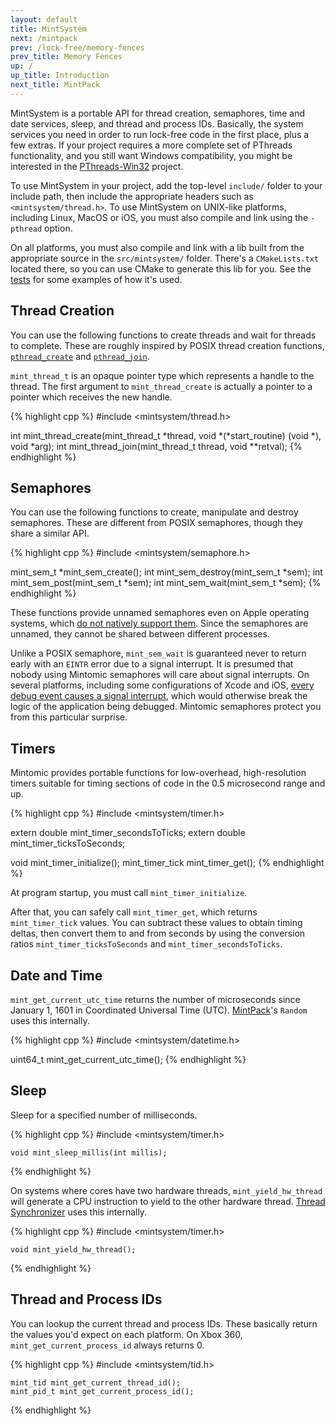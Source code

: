 ```yaml
---
layout: default
title: MintSystem
next: /mintpack
prev: /lock-free/memory-fences
prev_title: Memory Fences
up: /
up_title: Introduction
next_title: MintPack
---
```


MintSystem is a portable API for thread creation, semaphores, time and date services, sleep, and thread and process IDs. Basically, the system services you need in order to run lock-free code in the first place, plus a few extras. If your project requires a more complete set of PThreads functionality, and you still want Windows compatibility, you might be interested in the [PThreads-Win32](http://sourceware.org/pthreads-win32/) project.

To use MintSystem in your project, add the top-level `include/` folder to your include path, then include the appropriate headers such as `<mintsystem/thread.h>`. To use MintSystem on UNIX-like platforms, including Linux, MacOS or iOS, you must also compile and link using the `-pthread` option.

On all platforms, you must also compile and link with a lib built from the appropriate source in the `src/mintsystem/` folder. There's a `CMakeLists.txt` located there, so you can use CMake to generate this lib for you. See the [tests](/tests) for some examples of how it's used.

## Thread Creation

You can use the following functions to create threads and wait for threads to complete. These are roughly inspired by POSIX thread creation functions, [`pthread_create`](http://www.kernel.org/doc/man-pages/online/pages/man3/pthread_create.3.html) and [`pthread_join`](http://www.kernel.org/doc/man-pages/online/pages/man3/pthread_join.3.html).

`mint_thread_t` is an opaque pointer type which represents a handle to the thread. The first argument to `mint_thread_create` is actually a pointer to a pointer which receives the new handle.

{% highlight cpp %}
#include <mintsystem/thread.h>

int mint_thread_create(mint_thread_t *thread, void *(*start_routine) (void *), void *arg);
int mint_thread_join(mint_thread_t thread, void **retval);
{% endhighlight %}

## Semaphores

You can use the following functions to create, manipulate and destroy semaphores. These are different from POSIX semaphores, though they share a similar API.

{% highlight cpp %}
#include <mintsystem/semaphore.h>

mint_sem_t *mint_sem_create();
int mint_sem_destroy(mint_sem_t *sem);
int mint_sem_post(mint_sem_t *sem);
int mint_sem_wait(mint_sem_t *sem);
{% endhighlight %}

These functions provide unnamed semaphores even on Apple operating systems, which [do not natively support them](http://www.cocos2d-x.org/boards/6/topics/10583). Since the semaphores are unnamed, they cannot be shared between different processes.

Unlike a POSIX semaphore, `mint_sem_wait` is guaranteed never to return early with an `EINTR` error due to a signal interrupt. It is presumed that nobody using Mintomic semaphores will care about signal interrupts. On several platforms, including some configurations of Xcode and iOS, [every debug event causes a signal interrupt](http://stackoverflow.com/questions/2013181/gdb-causes-sem-wait-to-fail-with-eintr-error), which would otherwise break the logic of the application being debugged. Mintomic semaphores protect you from this particular surprise.

## Timers

Mintomic provides portable functions for low-overhead, high-resolution timers suitable for timing sections of code in the 0.5 microsecond range and up.

{% highlight cpp %}
#include <mintsystem/timer.h>

extern double mint_timer_secondsToTicks;
extern double mint_timer_ticksToSeconds;

void mint_timer_initialize();
mint_timer_tick mint_timer_get();
{% endhighlight %}

At program startup, you must call `mint_timer_initialize`.

After that, you can safely call `mint_timer_get`, which returns `mint_timer_tick` values. You can subtract these values to obtain timing deltas, then convert them to and from seconds by using the conversion ratios `mint_timer_ticksToSeconds` and `mint_timer_secondsToTicks`.

## Date and Time

`mint_get_current_utc_time` returns the number of microseconds since January 1, 1601 in Coordinated Universal Time (UTC). [MintPack](/mintpack)'s `Random` uses this internally.

{% highlight cpp %}
#include <mintsystem/datetime.h>

uint64_t mint_get_current_utc_time();
{% endhighlight %}

## Sleep

Sleep for a specified number of milliseconds.

{% highlight cpp %}
    #include <mintsystem/timer.h>

    void mint_sleep_millis(int millis);
{% endhighlight %}

On systems where cores have two hardware threads, `mint_yield_hw_thread` will generate a CPU instruction to yield to the other hardware thread. [Thread Synchronizer](/mintpack) uses this internally.

{% highlight cpp %}
    #include <mintsystem/timer.h>

    void mint_yield_hw_thread();
{% endhighlight %}

## Thread and Process IDs

You can lookup the current thread and process IDs. These basically return the values you'd expect on each platform. On Xbox 360, `mint_get_current_process_id` always returns 0.

{% highlight cpp %}
    #include <mintsystem/tid.h>

    mint_tid mint_get_current_thread_id();
    mint_pid_t mint_get_current_process_id();
{% endhighlight %}

